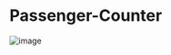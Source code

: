 # Passenger-Counter

![image](https://github.com/Mohammad-Abohasan/Passenger-Counter/assets/74917940/dc329c7a-2de8-4258-88cc-47b489f39c3f)
